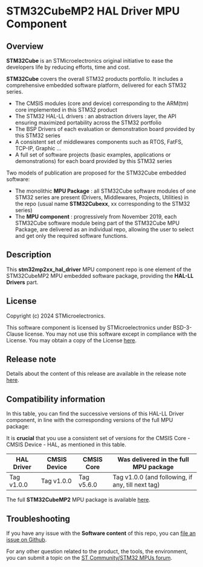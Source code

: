# STM32CubeMP2 HAL Driver MPU Component

## Overview

**STM32Cube** is an STMicroelectronics original initiative to ease the developers life by reducing efforts, time and cost.

**STM32Cube** covers the overall STM32 products portfolio. It includes a comprehensive embedded software platform, delivered for each STM32 series.
   * The CMSIS modules (core and device) corresponding to the ARM(tm) core implemented in this STM32 product
   * The STM32 HAL-LL drivers : an abstraction drivers layer, the API ensuring maximized portability across the STM32 portfolio
   * The BSP Drivers of each evaluation or demonstration board provided by this STM32 series
   * A consistent set of middlewares components such as RTOS, FatFS, TCP-IP, Graphic ...
   * A full set of software projects (basic examples, applications or demonstrations) for each board provided by this STM32 series

Two models of publication are proposed for the STM32Cube embedded software:
   * The monolithic **MPU Package** : all STM32Cube software modules of one STM32 series are present (Drivers, Middlewares, Projects, Utilities) in the repo (usual name **STM32Cubexx**, xx corresponding to the STM32 series)
   * The **MPU component** : progressively from November 2019, each STM32Cube software module being part of the STM32Cube MPU Package, are delivered as an individual repo, allowing the user to select and get only the required software functions.

## Description

This **stm32mp2xx_hal_driver** MPU component repo is one element of the STM32CubeMP2 MPU embedded software package, providing the **HAL-LL Drivers** part.

## License

Copyright (c) 2024 STMicroelectronics.

This software component is licensed by STMicroelectronics under BSD-3-Clause license. You may not use this software except in compliance with the License. 
You may obtain a copy of the License [here](https://opensource.org/licenses/BSD-3-Clause).

## Release note

Details about the content of this release are available in the release note [here](https://htmlpreview.github.io/?https://github.com/STMicroelectronics/stm32mp2xx_hal_driver/blob/master/Release_Notes.html).


## Compatibility information

In this table, you can find the successive versions of this HAL-LL Driver component, in line with the corresponding versions of the full MPU package:

It is **crucial** that you use a consistent set of versions for the CMSIS Core - CMSIS Device - HAL, as mentioned in this table.

HAL Driver | CMSIS Device | CMSIS Core | Was delivered in the full MPU package
------------- | --------------- | ---------- | -------------------------------------
Tag v1.0.0 | Tag v1.0.0 | Tag v5.6.0 | Tag v1.0.0 (and following, if any, till next tag)


The full **STM32CubeMP2** MPU package is available [here](https://github.com/STMicroelectronics/STM32CubeMP2).

## Troubleshooting

If you have any issue with the **Software content** of this repo, you can [file an issue on Github](https://github.com/STMicroelectronics/stm32mp2xx_hal_driver/issues/new/choose).

For any other question related to the product, the tools, the environment, you can submit a topic on the [ST Community/STM32 MPUs forum](https://community.st.com/s/group/0F90X000000AXsASAW/stm32-MPUs).
